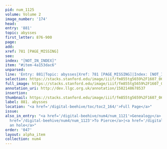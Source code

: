 ```yaml
---
pid: num_1125
volume: Volume 2
image_number: '174'
head: 
entry: '881'
topic: abysses
first_letter: 876-900
page: 
add: 
xref: 781 [PAGE_MISSING]
see: 
index: "[NOT_IN_INDEX]"
item: "#item-4a153dac6"
unparsed: 
line: 'Entry: 881|Topic: abysses|Xref: 781 [PAGE_MISSING]|Index: [NOT_IN_INDEX]|#item-4a153dac6'
selection: https://stacks.stanford.edu/image/iiif/fm855tg5659%2F1607_0641/851,1067,2842,269/full/0/default.jpg
full_image: https://stacks.stanford.edu/image/iiif/fm855tg5659%2F1607_0641/full/full/0/default.jpg
annotation_uri: http://dev.llgc.org.uk/annotation/1582148678537
insertion: 
thumbnail: https://stacks.stanford.edu/image/iiif/fm855tg5659%2F1607_0641/851,1067,600,180/250,/0/default.jpg
label: 881. abysses
location: "<a href='/digital-beehive/toc/toc2_164/'>Full Page</a>"
issue: 
also_in_entry: "<a href='/digital-beehive/num4/num_1121'>Genealogy</a>|<a href='/digital-beehive/num4/num_1122'>Hanging</a>|<a
  href='/digital-beehive/num4/num_1123'>To Pierce</a>|<a href='/digital-beehive/num4/num_1124'>make
  an hole</a>"
order: '047'
layout: alpha_item
collection: num4
---
```

